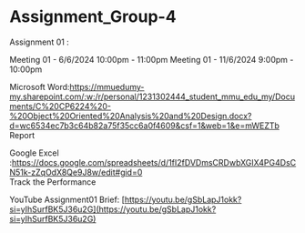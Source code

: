 # Assignment_Group-4


Assignment 01 :

Meeting 01 - 6/6/2024 10:00pm - 11:00pm
Meeting 01 - 11/6/2024 9:00pm - 10:00pm


Microsoft Word:https://mmuedumy-my.sharepoint.com/:w:/r/personal/1231302444_student_mmu_edu_my/Documents/C%20CP6224%20-%20Object%20Oriented%20Analysis%20and%20Design.docx?d=wc6534ec7b3c64b82a75f35cc6a0f4609&csf=1&web=1&e=mWEZTb
<br>
Report

Google Excel :https://docs.google.com/spreadsheets/d/1fI2fDVDmsCRDwbXGIX4PG4DsCN51k-zZqOdX8Qe9J8w/edit#gid=0
<br>
Track the Performance

YouTube Assignment01 Brief: [https://youtu.be/gSbLapJ1okk?si=yIhSurfBK5J36u2G](https://youtu.be/gSbLapJ1okk?si=yIhSurfBK5J36u2G)
